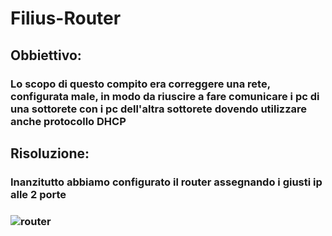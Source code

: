 # Filius-Router

## Obbiettivo:
### Lo scopo di questo compito era correggere una rete, configurata male, in modo da riuscire a fare comunicare i pc di una sottorete con i pc dell'altra sottorete dovendo utilizzare anche protocollo DHCP

## Risoluzione:

### Inanzitutto abbiamo configurato il router assegnando i giusti ip alle 2 porte
### ![router](/router/ip_router.png)
